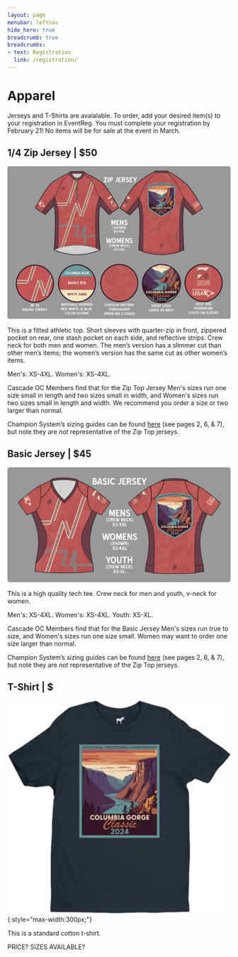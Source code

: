 ```yaml
---
layout: page
menubar: leftnav
hide_hero: true
breadcrumb: true
breadcrumbs:
- text: Registration
  link: /registration/
---
```


# Apparel
Jerseys and T-Shirts are avaialable. To order, add your desired item(s) to your registration in EventReg. You must complete your registration by February 21! No items will be for sale at the event in March.

## 1/4 Zip Jersey | $50
![Image](/assets/img/ZipJerseyWithElements.png)

This is a fitted athletic top. Short sleeves with quarter-zip in front, zippered pocket on rear, one stash pocket on each side, and reflective strips. Crew neck for both men and women. The men’s version has a slimmer cut than other men’s items; the women’s version has the same cut as other women’s items. 

Men's: XS-4XL. Women's: XS-4XL.

Cascade OC Members find that for the Zip Top Jersey Men's sizes run one size small in length and two sizes small in width, and Women's sizes run two sizes small in length and width. We recommend you order a size or two larger than normal.

Champion System’s sizing guides can be found [here](https://cdn.shopify.com/s/files/1/2381/0229/files/Complete_Size_Guide-AU_2018-b_56bd7294-2eb4-4054-b82b-d06eb67937ba.pdf) (see pages 2, 6, & 7), but note they are *not* representative of the Zip Top jerseys.

## Basic Jersey | $45
![Image](/assets/img/BasicJersey.png)

This is a high quality tech tee. Crew neck for men and youth, v-neck for women. 

Men's: XS-4XL. Women's: XS-4XL. Youth: XS-XL.

Cascade OC Members find that for the Basic Jersey Men's sizes run true to size, and Women's sizes run one size small. Women may want to order one size larger than normal.

Champion System’s sizing guides can be found [here](https://cdn.shopify.com/s/files/1/2381/0229/files/Complete_Size_Guide-AU_2018-b_56bd7294-2eb4-4054-b82b-d06eb67937ba.pdf) (see pages 2, 6, & 7), but note they are *not* representative of the Zip Top jerseys.


## T-Shirt | $
![Event T-Shirt](/assets/img/TShirtTransparent.png){:style="max-width:300px;"}

This is a standard cotton t-shirt.

PRICE?
SIZES AVAILABLE?